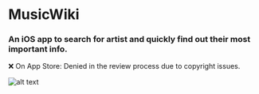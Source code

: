 # MusicWiki

### An iOS app to search for artist and quickly find out their most important info.

❌ On App Store:
Denied in the review process due to copyright issues.

![alt text](https://github.com/bartekspitza/musicwiki/blob/master/assets/Home5.5-inch---Screen-05.png "Logo Title Text 1") 

